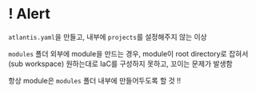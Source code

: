 # ! Alert

`atlantis.yaml`을 만들고, 내부에 `projects`를 설정해주지 않는 이상

`modules` 폴더 외부에 module을 만드는 경우, module이 root directory로 잡혀서 (sub workspace) 원하는대로 IaC를 구성하지 못하고, 꼬이는 문제가 발생함

항상 module은 `modules` 폴더 내부에 만들어두도록 할 것 !!
